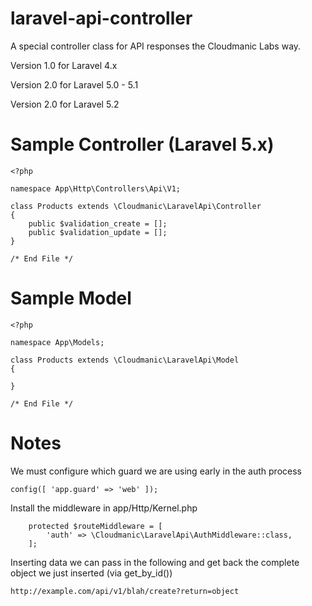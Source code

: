laravel-api-controller
======================

A special controller class for API responses the Cloudmanic Labs way.

Version 1.0 for Laravel 4.x

Version 2.0 for Laravel 5.0 - 5.1

Version 2.0 for Laravel 5.2

Sample Controller (Laravel 5.x)
======================

```
<?php 

namespace App\Http\Controllers\Api\V1;
	
class Products extends \Cloudmanic\LaravelApi\Controller
{	
	public $validation_create = [];
	public $validation_update = [];	
}

/* End File */
```

Sample Model
======================

```
<?php

namespace App\Models;

class Products extends \Cloudmanic\LaravelApi\Model
{

}

/* End File */
```

Notes
======================

We must configure which guard we are using early in the auth process

```config([ 'app.guard' => 'web' ]);```

Install the middleware in app/Http/Kernel.php

``` 
    protected $routeMiddleware = [
        'auth' => \Cloudmanic\LaravelApi\AuthMiddleware::class,
    ];
 ```
 
 Inserting data we can pass in the following and get back the complete object we just inserted (via get_by_id())
 
 ```
 http://example.com/api/v1/blah/create?return=object
 
 ```